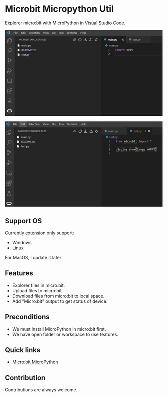 # Microbit Micropython Util
Explorer micro:bit with MicroPython in Visual Studio Code.

![Explorer file on Micro:bit!](https://github.com/sos82/vscode_micropython/raw/master/media/explorer_1.png "Explorer file on Micro:bit")

![Explorer file on Micro:bit!](https://github.com/sos82/vscode_micropython/raw/master/media/explorer_2.png "Explorer file on Micro:bit")

## Support OS
Currently extension only support:
* Windows
* Linux

For MacOS, I update it later

## Features
* Explorer files in micro:bit.
* Upload files to micro:bit.
* Download files from micro:bit to local space.
* Add "Micro:bit" output to get status of device.

## Preconditions
* We must install MicroPython in micro:bit first. 
* We have open folder or workspace to use features.

## Quick links
* [Micro:bit MicroPython](https://microbit-micropython.readthedocs.io/en/v2-docs) 

## Contribution
Contributions are always welcome.